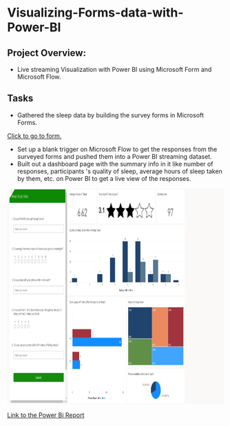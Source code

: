# Visualizing-Forms-data-with-Power-BI

## Project Overview:
- Live streaming Visualization with Power BI using Microsoft Form and Microsoft Flow.

## Tasks

* Gathered the sleep data by building the survey forms in Microsoft Forms.

[Click to go to form.](https://forms.office.com/Pages/ResponsePage.aspx?id=ZXg2P40lY0uwdKtsifXvxRk_YJAC6clAtS2DYMylNhRURExTSExGTzNERkNEREFPNlVYOE5ZSkZZNy4u)

* Set up a blank trigger on Microsoft Flow to get the responses from the surveyed forms and pushed them  into a Power BI streaming dataset.
* Built out a dashboard page with the summary info in it like number of responses, participants 's  quality of sleep, average hours of sleep taken by them, etc. on Power BI to get a live view of the responses.

<img src='Powerbi.png' width='900' height='500'>

[Link to the Power Bi Report](https://app.powerbi.com/reportEmbed?reportId=bffa942d-f62a-4771-b232-98ca9a76fb2d&autoAuth=true&ctid=3f367865-258d-4b63-b074-ab6c89f5efc5&config=eyJjbHVzdGVyVXJsIjoiaHR0cHM6Ly93YWJpLWZyYW5jZS1jZW50cmFsLWEtcHJpbWFyeS1yZWRpcmVjdC5hbmFseXNpcy53aW5kb3dzLm5ldC8ifQ%3D%3D)


